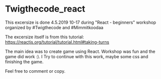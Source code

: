 # Twigthecode_react


This excersize is done 4.5.2019 10-17 during "React - beginners" workshop organized by #Twigthecode and #Mimmitkoodaa

The excersize itself is from this tutorial: https://reactjs.org/tutorial/tutorial.html#taking-turns

The main idea was to create game using React. 
Workshop was fun and the game did work :).
I Try to continue with this work, maybe some css and finishing the game. 

Feel free to comment or copy.